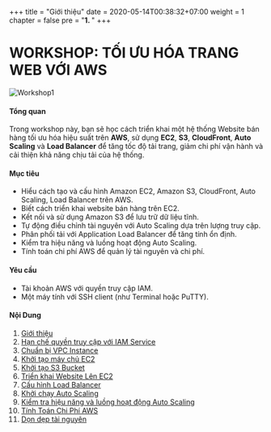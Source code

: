 +++
title = "Giới thiệu"
date = 2020-05-14T00:38:32+07:00
weight = 1
chapter = false
pre = "<b>1. </b>"
+++

# WORKSHOP: TỐI ƯU HÓA TRANG WEB VỚI AWS
![Workshop1](/images/1-Introduction/Workshop1.png)
#### Tổng quan

Trong workshop này, bạn sẽ học cách triển khai một hệ thống Website bán hàng tối ưu hóa hiệu suất trên **AWS**, sử dụng **EC2**, **S3**, **CloudFront**, **Auto Scaling** và **Load Balancer** để tăng tốc độ tải trang, giảm chi phí vận hành và cải thiện khả năng chịu tải của hệ thống.

#### Mục tiêu

+ Hiểu cách tạo và cấu hình Amazon EC2, Amazon S3, CloudFront, Auto Scaling, Load Balancer trên AWS.
+ Biết cách triển khai website bán hàng trên EC2.
+ Kết nối và sử dụng Amazon S3 để lưu trữ dữ liệu tĩnh.
+ Tự động điều chỉnh tài nguyên với Auto Scaling dựa trên lượng truy cập.
+ Phân phối tải với Application Load Balancer để tăng tính ổn định.
+ Kiểm tra hiệu năng và luồng hoạt động Auto Scaling.
+ Tính toán chi phí AWS để quản lý tài nguyên và chi phí.

#### Yêu cầu

+ Tài khoản AWS với quyền truy cập IAM.
+ Một máy tính với SSH client (như Terminal hoặc PuTTY).


#### Nội Dung

1. [Giới thiệu](1-introduction/)
2. [Hạn chế quyền truy cập với IAM Service](2-IAM-Service/)
3. [Chuẩn bị VPC Instance](3-Prepare-VPC/)
4. [Khởi tạo máy chủ EC2](4-Create-EC2/)
5. [Khởi tạo S3 Bucket](5-Create-Amazon-S3/)
6. [Triển khai Website Lên EC2](6-Deploy-Project-To-EC2/)
7. [Cấu hình Load Balancer](7-Configure-Load-Balancer/)
8. [Khởi chạy Auto Scaling](8-Implement-Auto-Scaling/)
9. [Kiểm tra hiệu năng và luồng hoạt động Auto Scaling](9-Test-Performance-And-Flow/)
10. [Tính Toán Chi Phí AWS](10-Caculator-Cost/)
11. [Dọn dẹp tài nguyên](11-Clean-resource/)
